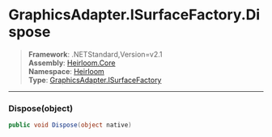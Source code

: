 # GraphicsAdapter.ISurfaceFactory.Dispose

> **Framework**: .NETStandard,Version=v2.1  
> **Assembly**: [Heirloom.Core][0]  
> **Namespace**: [Heirloom][0]  
> **Type**: [GraphicsAdapter.ISurfaceFactory][1]

--------------------------------------------------------------------------------

### Dispose(object)

```cs
public void Dispose(object native)
```

[0]: ../Heirloom.Core.md
[1]: Heirloom.GraphicsAdapter.ISurfaceFactory.md
